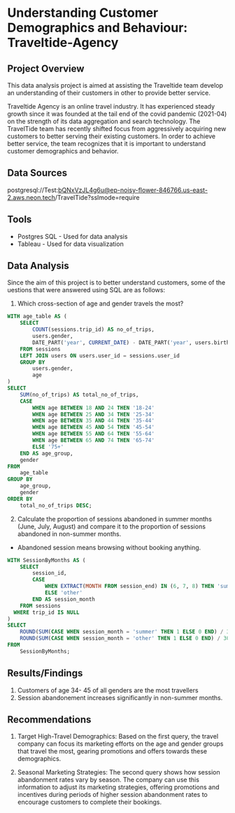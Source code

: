 # Understanding Customer Demographics and Behaviour: Traveltide-Agency
## Project Overview

This data analysis project is aimed at assisting the Traveltide team develop an understanding of their customers in other to provide better service.

Traveltide Agency is an online travel industry. It has experienced steady growth since it was founded at the tail end of the covid pandemic (2021-04) on the strength of its data aggregation and search technology. 
The TravelTide team has recently shifted focus from aggressively acquiring new customers to better serving their existing customers. In order to achieve better service, the team recognizes that it is important to understand customer demographics and behavior.

## Data Sources
postgresql://Test:bQNxVzJL4g6u@ep-noisy-flower-846766.us-east-2.aws.neon.tech/TravelTide?sslmode=require

## Tools
- Postgres SQL - Used for data analysis
- Tableau - Used for data visualization

## Data Analysis
Since the aim of this project is to better understand customers, some of the uestions that  were answered using SQL are as follows:

1. Which cross-section of age and gender travels the most?
```sql
WITH age_table AS (
    SELECT 
        COUNT(sessions.trip_id) AS no_of_trips,
        users.gender,
        DATE_PART('year', CURRENT_DATE) - DATE_PART('year', users.birthdate) AS age
    FROM sessions
    LEFT JOIN users ON users.user_id = sessions.user_id
    GROUP BY
        users.gender,
        age
)
SELECT 
    SUM(no_of_trips) AS total_no_of_trips,
    CASE
        WHEN age BETWEEN 18 AND 24 THEN '18-24'
        WHEN age BETWEEN 25 AND 34 THEN '25-34'
        WHEN age BETWEEN 35 AND 44 THEN '35-44'
        WHEN age BETWEEN 45 AND 54 THEN '45-54'
        WHEN age BETWEEN 55 AND 64 THEN '55-64'
        WHEN age BETWEEN 65 AND 74 THEN '65-74'
        ELSE '75+'
    END AS age_group,
    gender
FROM 
    age_table
GROUP BY 
    age_group,
    gender
ORDER BY 
    total_no_of_trips DESC;
```
2. Calculate the proportion of sessions abandoned in summer months (June, July, August) and compare it to the proportion of sessions abandoned in non-summer months.
- Abandoned session means browsing without booking anything.
```sql
WITH SessionByMonths AS (
    SELECT
        session_id,
        CASE
            WHEN EXTRACT(MONTH FROM session_end) IN (6, 7, 8) THEN 'summer'
            ELSE 'other'
        END AS session_month
    FROM sessions
  WHERE trip_id IS NULL
)
SELECT 
    ROUND(SUM(CASE WHEN session_month = 'summer' THEN 1 ELSE 0 END) / 3162887::numeric, 3) AS summer_abandon_rate,
    ROUND(SUM(CASE WHEN session_month = 'other' THEN 1 ELSE 0 END) / 3072218::numeric, 3) AS other_abandon_rate
FROM 
    SessionByMonths;	
```
## Results/Findings
1. Customers of age 34- 45 of all genders are the most travellers
2. Session abandonement increases significantly in non-summer months.

## Recommendations
1. Target High-Travel Demographics: Based on the first query, the travel company can focus its marketing efforts on the age and gender groups that travel the most, gearing promotions and offers towards these demographics.

2. Seasonal Marketing Strategies: The second query shows how session abandonment rates vary by season. The company can use this information to adjust its marketing strategies, offering promotions and incentives during periods of higher session abandonment rates to encourage customers to complete their bookings.

